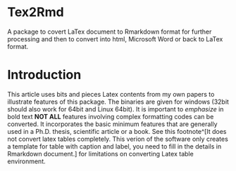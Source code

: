 # Tex2Rmd

A package to covert LaTex document to Rmarkdown format for further processing and then to convert into html, Microsoft Word or back to LaTex format. 

# Introduction
This article uses bits and pieces Latex contents from my own papers to illustrate features of this package. The binaries are given for windows (32bit should also work for 64bit and Linux 64bit). It is important to *emphasize* in bold text **NOT ALL** features involving complex formatting codes can be converted.  It incorporates the basic minimum features that are generally used in a Ph.D. thesis, scientific article or a book. See this footnote^[It does not convert latex tables completely. This verion of the software only creates a template for table with caption and label, you need to fill in the details in Rmarkdown document.] for limitations on converting Latex table environment.


